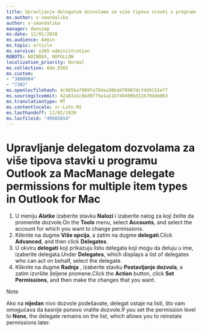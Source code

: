 ```yaml
---
title: Upravljanje delegatom dozvolama za više tipova stavki u programu Outlook za Mac
ms.author: v-smandalika
author: v-smandalika
manager: dansimp
ms.date: 12/01/2020
ms.audience: Admin
ms.topic: article
ms.service: o365-administration
ROBOTS: NOINDEX, NOFOLLOW
localization_priority: Normal
ms.collection: Adm_O365
ms.custom:
- "3800004"
- "7302"
ms.openlocfilehash: 4c965ba7909fa78dea38bdd78907dcfdd9152ef7
ms.sourcegitcommit: 62a83a1c6bd9779a1a11b749490bd11670d4b063
ms.translationtype: MT
ms.contentlocale: sr-Latn-RS
ms.lasthandoff: 12/02/2020
ms.locfileid: "49565014"
---
```

# <a name="manage-delegate-permissions-for-multiple-item-types-in-outlook-for-mac"></a><span data-ttu-id="2e64e-102">Upravljanje delegatom dozvolama za više tipova stavki u programu Outlook za Mac</span><span class="sxs-lookup"><span data-stu-id="2e64e-102">Manage delegate permissions for multiple item types in Outlook for Mac</span></span>

1. <span data-ttu-id="2e64e-103">U meniju **Alatke** izaberite stavku **Nalozi** i izaberite nalog za koji želite da promenite dozvole.</span><span class="sxs-lookup"><span data-stu-id="2e64e-103">On the **Tools** menu, select **Accounts**, and select the account for which you want to change permissions.</span></span>
2. <span data-ttu-id="2e64e-104">Kliknite na dugme **Više opcija**, a zatim na dugme **delegati**.</span><span class="sxs-lookup"><span data-stu-id="2e64e-104">Click **Advanced**, and then click **Delegates**.</span></span>
3. <span data-ttu-id="2e64e-105">U okviru **delegati** koji prikazuju listu delegata koji mogu da deluju u ime, izaberite delegata.</span><span class="sxs-lookup"><span data-stu-id="2e64e-105">Under **Delegates**, which displays a list of delegates who can act on behalf, select the delegate.</span></span>
4. <span data-ttu-id="2e64e-106">Kliknite na dugme **Radnja** , izaberite stavku **Postavljanje dozvola**, a zatim izvršite željene promene.</span><span class="sxs-lookup"><span data-stu-id="2e64e-106">Click the **Action** button, click **Set Permissions**, and then make the changes that you want.</span></span>

> [!NOTE]
> <span data-ttu-id="2e64e-107">Ako na **nijedan** nivo dozvole podešavate, delegat ostaje na listi, što vam omogućava da kasnije ponovo vratite dozvole.</span><span class="sxs-lookup"><span data-stu-id="2e64e-107">If you set the permission level to **None**, the delegate remains on the list, which allows you to reinstate permissions later.</span></span>
